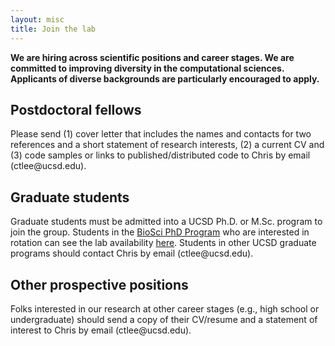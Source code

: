 ```yaml
---
layout: misc
title: Join the lab
---
```


**We are hiring across scientific positions and career stages. We are committed to improving diversity in the computational sciences. Applicants of diverse backgrounds are particularly encouraged to apply.**

## Postdoctoral fellows

Please send (1) cover letter that includes the names and contacts for two references and a short statement of research interests, (2) a current CV and (3) code samples or links to published/distributed code to Chris by email (ctlee<span style="display:none">obfuscate</span>@ucsd.edu).

## Graduate students

Graduate students must be admitted into a UCSD Ph.D. or M.Sc. program to join the group. Students in the [BioSci PhD Program](https://biology.ucsd.edu/education/grad/phd/index.html) who are interested in rotation can see the lab availability [here](https://biology.ucsd.edu/research/faculty/ctlee). Students in other UCSD graduate programs should contact Chris by email (ctlee<span style="display:none">obfuscate</span>@ucsd.edu).

## Other prospective positions

Folks interested in our research at other career stages (e.g., high school or undergraduate) should send a copy of their CV/resume and a statement of interest to Chris by email (ctlee<span style="display:none">obfuscate</span>@ucsd.edu).
